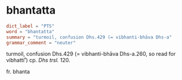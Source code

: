# bhantatta

``` toml
dict_label = "PTS"
word = "bhantatta"
summary = "turmoil, confusion Dhs.429 (= vibhanti-bhāva Dhs-a"
grammar_comment = "neuter"
```

turmoil, confusion Dhs.429 (= vibhanti\-bhāva Dhs\-a.260, so read for vibhatti˚) cp. *Dhs trsl.* 120.

fr. bhanta

